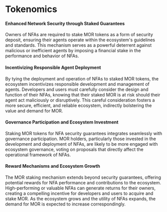 # Tokenomics

#### Enhanced Network Security through Staked Guarantees

Owners of NFAs are required to stake MOR tokens as a form of security deposit, ensuring their agents operate within the ecosystem's guidelines and standards. This mechanism serves as a powerful deterrent against malicious or inefficient agents by imposing a financial stake in the performance and behavior of NFAs.

#### Incentivizing Responsible Agent Deployment

By tying the deployment and operation of NFAs to staked MOR tokens, the ecosystem incentivizes responsible development and management of agents. Developers and users must carefully consider the design and function of their NFAs, knowing that their staked MOR is at risk should their agent act maliciously or disruptively. This careful consideration fosters a more secure, efficient, and reliable ecosystem, indirectly bolstering the value and demand for MOR.

#### Governance Participation and Ecosystem Investment

Staking MOR tokens for NFA security guarantees integrates seamlessly with governance participation. MOR holders, particularly those invested in the development and deployment of NFAs, are likely to be more engaged with ecosystem governance, voting on proposals that directly affect the operational framework of NFAs.&#x20;

#### Reward Mechanisms and Ecosystem Growth

The MOR staking mechanism extends beyond security guarantees, offering potential rewards for NFA performance and contributions to the ecosystem. High-performing or valuable NFAs can generate returns for their owners, creating a compelling incentive for developers and users to acquire and stake MOR. As the ecosystem grows and the utility of NFAs expands, the demand for MOR is expected to increase correspondingly.
